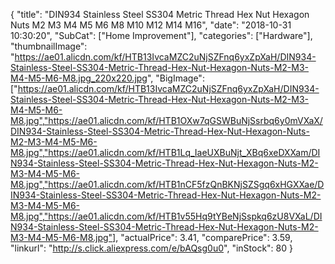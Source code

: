 {
	"title": "DIN934 Stainless Steel SS304 Metric Thread Hex Nut Hexagon Nuts M2 M3 M4 M5 M6 M8 M10 M12 M14 M16",
	"date": "2018-10-31 10:30:20",
	"SubCat": ["Home Improvement"],
	"categories": ["Hardware"],
	"thumbnailImage": "https://ae01.alicdn.com/kf/HTB13IvcaMZC2uNjSZFnq6yxZpXaH/DIN934-Stainless-Steel-SS304-Metric-Thread-Hex-Nut-Hexagon-Nuts-M2-M3-M4-M5-M6-M8.jpg_220x220.jpg",
	"BigImage": ["https://ae01.alicdn.com/kf/HTB13IvcaMZC2uNjSZFnq6yxZpXaH/DIN934-Stainless-Steel-SS304-Metric-Thread-Hex-Nut-Hexagon-Nuts-M2-M3-M4-M5-M6-M8.jpg","https://ae01.alicdn.com/kf/HTB1OXw7qGSWBuNjSsrbq6y0mVXaX/DIN934-Stainless-Steel-SS304-Metric-Thread-Hex-Nut-Hexagon-Nuts-M2-M3-M4-M5-M6-M8.jpg","https://ae01.alicdn.com/kf/HTB1Lq_IaeUXBuNjt_XBq6xeDXXam/DIN934-Stainless-Steel-SS304-Metric-Thread-Hex-Nut-Hexagon-Nuts-M2-M3-M4-M5-M6-M8.jpg","https://ae01.alicdn.com/kf/HTB1nCF5fzQnBKNjSZSgq6xHGXXae/DIN934-Stainless-Steel-SS304-Metric-Thread-Hex-Nut-Hexagon-Nuts-M2-M3-M4-M5-M6-M8.jpg","https://ae01.alicdn.com/kf/HTB1v55Hq9tYBeNjSspkq6zU8VXaL/DIN934-Stainless-Steel-SS304-Metric-Thread-Hex-Nut-Hexagon-Nuts-M2-M3-M4-M5-M6-M8.jpg"],
	"actualPrice": 3.41,
	"comparePrice": 3.59,
	"linkurl": "http://s.click.aliexpress.com/e/bAQsg0u0",
	"inStock": 80
}
